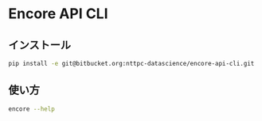 # Encore API CLI

## インストール

``` sh
pip install -e git@bitbucket.org:nttpc-datascience/encore-api-cli.git
```

## 使い方

``` sh
encore --help
```
